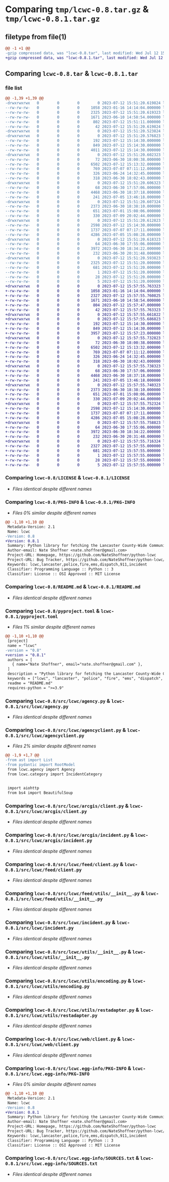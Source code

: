 # Comparing `tmp/lcwc-0.8.tar.gz` & `tmp/lcwc-0.8.1.tar.gz`

## filetype from file(1)

```diff
@@ -1 +1 @@
-gzip compressed data, was "lcwc-0.8.tar", last modified: Wed Jul 12 15:51:20 2023, max compression
+gzip compressed data, was "lcwc-0.8.1.tar", last modified: Wed Jul 12 15:57:55 2023, max compression
```

## Comparing `lcwc-0.8.tar` & `lcwc-0.8.1.tar`

### file list

```diff
@@ -1,39 +1,39 @@
-drwxrwxrwx   0        0        0        0 2023-07-12 15:51:20.619824 lcwc-0.8/
--rw-rw-rw-   0        0        0     1058 2023-01-16 14:14:04.000000 lcwc-0.8/LICENSE
--rw-rw-rw-   0        0        0     2325 2023-07-12 15:51:20.619323 lcwc-0.8/PKG-INFO
--rw-rw-rw-   0        0        0     1671 2023-06-10 14:58:54.000000 lcwc-0.8/README.md
--rw-rw-rw-   0        0        0      802 2023-07-12 15:51:11.000000 lcwc-0.8/pyproject.toml
--rw-rw-rw-   0        0        0       42 2023-07-12 15:51:20.619824 lcwc-0.8/setup.cfg
-drwxrwxrwx   0        0        0        0 2023-07-12 15:51:20.523824 lcwc-0.8/src/
-drwxrwxrwx   0        0        0        0 2023-07-12 15:51:20.576823 lcwc-0.8/src/lcwc/
--rw-rw-rw-   0        0        0      192 2023-07-12 15:14:30.000000 lcwc-0.8/src/lcwc/__init__.py
--rw-rw-rw-   0        0        0      849 2023-07-12 15:14:30.000000 lcwc-0.8/src/lcwc/agency.py
--rw-rw-rw-   0        0        0     4011 2023-07-12 15:14:30.000000 lcwc-0.8/src/lcwc/agencyclient.py
-drwxrwxrwx   0        0        0        0 2023-07-12 15:51:20.602323 lcwc-0.8/src/lcwc/arcgis/
--rw-rw-rw-   0        0        0       72 2023-06-30 18:00:38.000000 lcwc-0.8/src/lcwc/arcgis/__init__.py
--rw-rw-rw-   0        0        0     6502 2023-07-12 15:13:32.000000 lcwc-0.8/src/lcwc/arcgis/client.py
--rw-rw-rw-   0        0        0      769 2023-07-07 07:11:12.000000 lcwc-0.8/src/lcwc/arcgis/incident.py
--rw-rw-rw-   0        0        0      326 2023-06-24 14:32:45.000000 lcwc-0.8/src/lcwc/category.py
--rw-rw-rw-   0        0        0      318 2023-06-30 18:02:43.000000 lcwc-0.8/src/lcwc/client.py
-drwxrwxrwx   0        0        0        0 2023-07-12 15:51:20.606323 lcwc-0.8/src/lcwc/feed/
--rw-rw-rw-   0        0        0       68 2023-06-30 17:57:06.000000 lcwc-0.8/src/lcwc/feed/__init__.py
--rw-rw-rw-   0        0        0     4468 2023-06-30 18:37:18.000000 lcwc-0.8/src/lcwc/feed/client.py
--rw-rw-rw-   0        0        0      241 2023-07-05 13:46:18.000000 lcwc-0.8/src/lcwc/feed/incident.py
-drwxrwxrwx   0        0        0        0 2023-07-12 15:51:20.607324 lcwc-0.8/src/lcwc/feed/utils/
--rw-rw-rw-   0        0        0     2373 2023-06-30 18:38:10.000000 lcwc-0.8/src/lcwc/feed/utils/__init__.py
--rw-rw-rw-   0        0        0      651 2023-07-01 15:08:06.000000 lcwc-0.8/src/lcwc/incident.py
--rw-rw-rw-   0        0        0      330 2023-07-09 20:02:44.000000 lcwc-0.8/src/lcwc/unit.py
-drwxrwxrwx   0        0        0        0 2023-07-12 15:51:20.612823 lcwc-0.8/src/lcwc/utils/
--rw-rw-rw-   0        0        0     2598 2023-07-12 15:14:30.000000 lcwc-0.8/src/lcwc/utils/__init__.py
--rw-rw-rw-   0        0        0     1737 2023-07-07 07:17:11.000000 lcwc-0.8/src/lcwc/utils/encoding.py
--rw-rw-rw-   0        0        0     4286 2023-07-05 15:08:28.000000 lcwc-0.8/src/lcwc/utils/restadapter.py
-drwxrwxrwx   0        0        0        0 2023-07-12 15:51:20.618323 lcwc-0.8/src/lcwc/web/
--rw-rw-rw-   0        0        0       64 2023-06-30 17:55:06.000000 lcwc-0.8/src/lcwc/web/__init__.py
--rw-rw-rw-   0        0        0     3972 2023-06-30 18:34:22.000000 lcwc-0.8/src/lcwc/web/client.py
--rw-rw-rw-   0        0        0      232 2023-06-30 20:31:48.000000 lcwc-0.8/src/lcwc/web/incident.py
-drwxrwxrwx   0        0        0        0 2023-07-12 15:51:20.593823 lcwc-0.8/src/lcwc.egg-info/
--rw-rw-rw-   0        0        0     2325 2023-07-12 15:51:20.000000 lcwc-0.8/src/lcwc.egg-info/PKG-INFO
--rw-rw-rw-   0        0        0      681 2023-07-12 15:51:20.000000 lcwc-0.8/src/lcwc.egg-info/SOURCES.txt
--rw-rw-rw-   0        0        0        1 2023-07-12 15:51:20.000000 lcwc-0.8/src/lcwc.egg-info/dependency_links.txt
--rw-rw-rw-   0        0        0       28 2023-07-12 15:51:20.000000 lcwc-0.8/src/lcwc.egg-info/requires.txt
--rw-rw-rw-   0        0        0        5 2023-07-12 15:51:20.000000 lcwc-0.8/src/lcwc.egg-info/top_level.txt
+drwxrwxrwx   0        0        0        0 2023-07-12 15:57:55.763323 lcwc-0.8.1/
+-rw-rw-rw-   0        0        0     1058 2023-01-16 14:14:04.000000 lcwc-0.8.1/LICENSE
+-rw-rw-rw-   0        0        0     2327 2023-07-12 15:57:55.760825 lcwc-0.8.1/PKG-INFO
+-rw-rw-rw-   0        0        0     1671 2023-06-10 14:58:54.000000 lcwc-0.8.1/README.md
+-rw-rw-rw-   0        0        0      804 2023-07-12 15:57:47.000000 lcwc-0.8.1/pyproject.toml
+-rw-rw-rw-   0        0        0       42 2023-07-12 15:57:55.763323 lcwc-0.8.1/setup.cfg
+drwxrwxrwx   0        0        0        0 2023-07-12 15:57:55.661822 lcwc-0.8.1/src/
+drwxrwxrwx   0        0        0        0 2023-07-12 15:57:55.686823 lcwc-0.8.1/src/lcwc/
+-rw-rw-rw-   0        0        0      192 2023-07-12 15:14:30.000000 lcwc-0.8.1/src/lcwc/__init__.py
+-rw-rw-rw-   0        0        0      849 2023-07-12 15:14:30.000000 lcwc-0.8.1/src/lcwc/agency.py
+-rw-rw-rw-   0        0        0     3957 2023-07-12 15:57:23.000000 lcwc-0.8.1/src/lcwc/agencyclient.py
+drwxrwxrwx   0        0        0        0 2023-07-12 15:57:55.732823 lcwc-0.8.1/src/lcwc/arcgis/
+-rw-rw-rw-   0        0        0       72 2023-06-30 18:00:38.000000 lcwc-0.8.1/src/lcwc/arcgis/__init__.py
+-rw-rw-rw-   0        0        0     6502 2023-07-12 15:13:32.000000 lcwc-0.8.1/src/lcwc/arcgis/client.py
+-rw-rw-rw-   0        0        0      769 2023-07-07 07:11:12.000000 lcwc-0.8.1/src/lcwc/arcgis/incident.py
+-rw-rw-rw-   0        0        0      326 2023-06-24 14:32:45.000000 lcwc-0.8.1/src/lcwc/category.py
+-rw-rw-rw-   0        0        0      318 2023-06-30 18:02:43.000000 lcwc-0.8.1/src/lcwc/client.py
+drwxrwxrwx   0        0        0        0 2023-07-12 15:57:55.738323 lcwc-0.8.1/src/lcwc/feed/
+-rw-rw-rw-   0        0        0       68 2023-06-30 17:57:06.000000 lcwc-0.8.1/src/lcwc/feed/__init__.py
+-rw-rw-rw-   0        0        0     4468 2023-06-30 18:37:18.000000 lcwc-0.8.1/src/lcwc/feed/client.py
+-rw-rw-rw-   0        0        0      241 2023-07-05 13:46:18.000000 lcwc-0.8.1/src/lcwc/feed/incident.py
+drwxrwxrwx   0        0        0        0 2023-07-12 15:57:55.740323 lcwc-0.8.1/src/lcwc/feed/utils/
+-rw-rw-rw-   0        0        0     2373 2023-06-30 18:38:10.000000 lcwc-0.8.1/src/lcwc/feed/utils/__init__.py
+-rw-rw-rw-   0        0        0      651 2023-07-01 15:08:06.000000 lcwc-0.8.1/src/lcwc/incident.py
+-rw-rw-rw-   0        0        0      330 2023-07-09 20:02:44.000000 lcwc-0.8.1/src/lcwc/unit.py
+drwxrwxrwx   0        0        0        0 2023-07-12 15:57:55.752324 lcwc-0.8.1/src/lcwc/utils/
+-rw-rw-rw-   0        0        0     2598 2023-07-12 15:14:30.000000 lcwc-0.8.1/src/lcwc/utils/__init__.py
+-rw-rw-rw-   0        0        0     1737 2023-07-07 07:17:11.000000 lcwc-0.8.1/src/lcwc/utils/encoding.py
+-rw-rw-rw-   0        0        0     4286 2023-07-05 15:08:28.000000 lcwc-0.8.1/src/lcwc/utils/restadapter.py
+drwxrwxrwx   0        0        0        0 2023-07-12 15:57:55.758823 lcwc-0.8.1/src/lcwc/web/
+-rw-rw-rw-   0        0        0       64 2023-06-30 17:55:06.000000 lcwc-0.8.1/src/lcwc/web/__init__.py
+-rw-rw-rw-   0        0        0     3972 2023-06-30 18:34:22.000000 lcwc-0.8.1/src/lcwc/web/client.py
+-rw-rw-rw-   0        0        0      232 2023-06-30 20:31:48.000000 lcwc-0.8.1/src/lcwc/web/incident.py
+drwxrwxrwx   0        0        0        0 2023-07-12 15:57:55.716324 lcwc-0.8.1/src/lcwc.egg-info/
+-rw-rw-rw-   0        0        0     2327 2023-07-12 15:57:55.000000 lcwc-0.8.1/src/lcwc.egg-info/PKG-INFO
+-rw-rw-rw-   0        0        0      681 2023-07-12 15:57:55.000000 lcwc-0.8.1/src/lcwc.egg-info/SOURCES.txt
+-rw-rw-rw-   0        0        0        1 2023-07-12 15:57:55.000000 lcwc-0.8.1/src/lcwc.egg-info/dependency_links.txt
+-rw-rw-rw-   0        0        0       28 2023-07-12 15:57:55.000000 lcwc-0.8.1/src/lcwc.egg-info/requires.txt
+-rw-rw-rw-   0        0        0        5 2023-07-12 15:57:55.000000 lcwc-0.8.1/src/lcwc.egg-info/top_level.txt
```

### Comparing `lcwc-0.8/LICENSE` & `lcwc-0.8.1/LICENSE`

 * *Files identical despite different names*

### Comparing `lcwc-0.8/PKG-INFO` & `lcwc-0.8.1/PKG-INFO`

 * *Files 0% similar despite different names*

```diff
@@ -1,10 +1,10 @@
 Metadata-Version: 2.1
 Name: lcwc
-Version: 0.8
+Version: 0.8.1
 Summary: Python library for fetching the Lancaster County-Wide Communications live incident list.
 Author-email: Nate Shoffner <nate.shoffner@gmail.com>
 Project-URL: Homepage, https://github.com/NateShoffner/python-lcwc
 Project-URL: Bug Tracker, https://github.com/NateShoffner/python-lcwc/issues
 Keywords: lcwc,lancaster,police,fire,ems,dispatch,911,incident
 Classifier: Programming Language :: Python :: 3
 Classifier: License :: OSI Approved :: MIT License
```

### Comparing `lcwc-0.8/README.md` & `lcwc-0.8.1/README.md`

 * *Files identical despite different names*

### Comparing `lcwc-0.8/pyproject.toml` & `lcwc-0.8.1/pyproject.toml`

 * *Files 1% similar despite different names*

```diff
@@ -1,10 +1,10 @@
 [project]
 name = "lcwc"
-version = "0.8"
+version = "0.8.1"
 authors = [
   { name="Nate Shoffner", email="nate.shoffner@gmail.com" },
 ]
 description = "Python library for fetching the Lancaster County-Wide Communications live incident list."
 keywords = ["lcwc", "lancaster", "police", "fire", "ems", "dispatch", "911", "incident"]
 readme = "README.md"
 requires-python = ">=3.9"
```

### Comparing `lcwc-0.8/src/lcwc/agency.py` & `lcwc-0.8.1/src/lcwc/agency.py`

 * *Files identical despite different names*

### Comparing `lcwc-0.8/src/lcwc/agencyclient.py` & `lcwc-0.8.1/src/lcwc/agencyclient.py`

 * *Files 2% similar despite different names*

```diff
@@ -1,9 +1,7 @@
-from ast import List
-from pydantic import RootModel
 from lcwc.agency import Agency
 from lcwc.category import IncidentCategory
 
 
 import aiohttp
 from bs4 import BeautifulSoup
```

### Comparing `lcwc-0.8/src/lcwc/arcgis/client.py` & `lcwc-0.8.1/src/lcwc/arcgis/client.py`

 * *Files identical despite different names*

### Comparing `lcwc-0.8/src/lcwc/arcgis/incident.py` & `lcwc-0.8.1/src/lcwc/arcgis/incident.py`

 * *Files identical despite different names*

### Comparing `lcwc-0.8/src/lcwc/feed/client.py` & `lcwc-0.8.1/src/lcwc/feed/client.py`

 * *Files identical despite different names*

### Comparing `lcwc-0.8/src/lcwc/feed/utils/__init__.py` & `lcwc-0.8.1/src/lcwc/feed/utils/__init__.py`

 * *Files identical despite different names*

### Comparing `lcwc-0.8/src/lcwc/incident.py` & `lcwc-0.8.1/src/lcwc/incident.py`

 * *Files identical despite different names*

### Comparing `lcwc-0.8/src/lcwc/utils/__init__.py` & `lcwc-0.8.1/src/lcwc/utils/__init__.py`

 * *Files identical despite different names*

### Comparing `lcwc-0.8/src/lcwc/utils/encoding.py` & `lcwc-0.8.1/src/lcwc/utils/encoding.py`

 * *Files identical despite different names*

### Comparing `lcwc-0.8/src/lcwc/utils/restadapter.py` & `lcwc-0.8.1/src/lcwc/utils/restadapter.py`

 * *Files identical despite different names*

### Comparing `lcwc-0.8/src/lcwc/web/client.py` & `lcwc-0.8.1/src/lcwc/web/client.py`

 * *Files identical despite different names*

### Comparing `lcwc-0.8/src/lcwc.egg-info/PKG-INFO` & `lcwc-0.8.1/src/lcwc.egg-info/PKG-INFO`

 * *Files 0% similar despite different names*

```diff
@@ -1,10 +1,10 @@
 Metadata-Version: 2.1
 Name: lcwc
-Version: 0.8
+Version: 0.8.1
 Summary: Python library for fetching the Lancaster County-Wide Communications live incident list.
 Author-email: Nate Shoffner <nate.shoffner@gmail.com>
 Project-URL: Homepage, https://github.com/NateShoffner/python-lcwc
 Project-URL: Bug Tracker, https://github.com/NateShoffner/python-lcwc/issues
 Keywords: lcwc,lancaster,police,fire,ems,dispatch,911,incident
 Classifier: Programming Language :: Python :: 3
 Classifier: License :: OSI Approved :: MIT License
```

### Comparing `lcwc-0.8/src/lcwc.egg-info/SOURCES.txt` & `lcwc-0.8.1/src/lcwc.egg-info/SOURCES.txt`

 * *Files identical despite different names*

